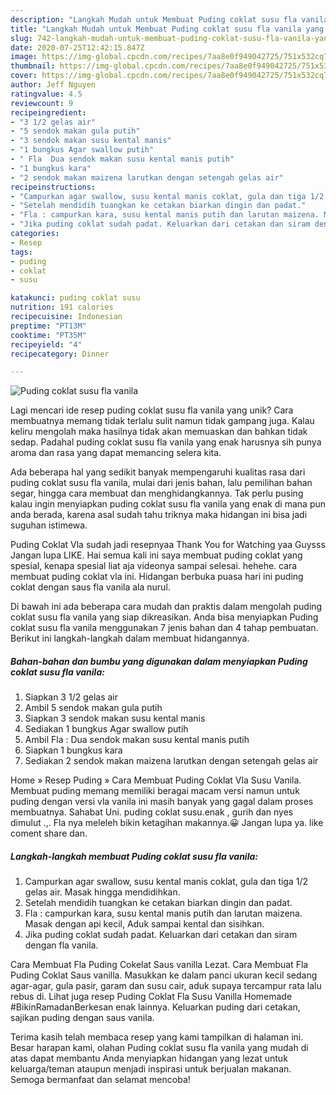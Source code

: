 ```yaml
---
description: "Langkah Mudah untuk Membuat Puding coklat susu fla vanila yang Menggugah Selera"
title: "Langkah Mudah untuk Membuat Puding coklat susu fla vanila yang Menggugah Selera"
slug: 742-langkah-mudah-untuk-membuat-puding-coklat-susu-fla-vanila-yang-menggugah-selera
date: 2020-07-25T12:42:15.847Z
image: https://img-global.cpcdn.com/recipes/7aa8e0f949042725/751x532cq70/puding-coklat-susu-fla-vanila-foto-resep-utama.jpg
thumbnail: https://img-global.cpcdn.com/recipes/7aa8e0f949042725/751x532cq70/puding-coklat-susu-fla-vanila-foto-resep-utama.jpg
cover: https://img-global.cpcdn.com/recipes/7aa8e0f949042725/751x532cq70/puding-coklat-susu-fla-vanila-foto-resep-utama.jpg
author: Jeff Nguyen
ratingvalue: 4.5
reviewcount: 9
recipeingredient:
- "3 1/2 gelas air"
- "5 sendok makan gula putih"
- "3 sendok makan susu kental manis"
- "1 bungkus Agar swallow putih"
- " Fla  Dua sendok makan susu kental manis putih"
- "1 bungkus kara"
- "2 sendok makan maizena larutkan dengan setengah gelas air"
recipeinstructions:
- "Campurkan agar swallow, susu kental manis coklat, gula dan tiga 1/2 gelas air. Masak hingga mendidihkan."
- "Setelah mendidih tuangkan ke cetakan biarkan dingin dan padat."
- "Fla : campurkan kara, susu kental manis putih dan larutan maizena. Masak dengan api kecil, Aduk sampai kental dan sisihkan."
- "Jika puding coklat sudah padat. Keluarkan dari cetakan dan siram dengan fla vanila."
categories:
- Resep
tags:
- puding
- coklat
- susu

katakunci: puding coklat susu 
nutrition: 191 calories
recipecuisine: Indonesian
preptime: "PT13M"
cooktime: "PT35M"
recipeyield: "4"
recipecategory: Dinner

---
```



![Puding coklat susu fla vanila](https://img-global.cpcdn.com/recipes/7aa8e0f949042725/751x532cq70/puding-coklat-susu-fla-vanila-foto-resep-utama.jpg)

Lagi mencari ide resep puding coklat susu fla vanila yang unik? Cara membuatnya memang tidak terlalu sulit namun tidak gampang juga. Kalau keliru mengolah maka hasilnya tidak akan memuaskan dan bahkan tidak sedap. Padahal puding coklat susu fla vanila yang enak harusnya sih punya aroma dan rasa yang dapat memancing selera kita.

Ada beberapa hal yang sedikit banyak mempengaruhi kualitas rasa dari puding coklat susu fla vanila, mulai dari jenis bahan, lalu pemilihan bahan segar, hingga cara membuat dan menghidangkannya. Tak perlu pusing kalau ingin menyiapkan puding coklat susu fla vanila yang enak di mana pun anda berada, karena asal sudah tahu triknya maka hidangan ini bisa jadi suguhan istimewa.

Puding Coklat Vla sudah jadi resepnyaa Thank You for Watching yaa Guysss Jangan lupa LIKE. Hai semua kali ini saya membuat puding coklat yang spesial, kenapa spesial liat aja videonya sampai selesai. hehehe. cara membuat puding coklat vla ini. Hidangan berbuka puasa hari ini puding coklat dengan saus fla vanila ala nurul.


Di bawah ini ada beberapa cara mudah dan praktis dalam mengolah puding coklat susu fla vanila yang siap dikreasikan. Anda bisa menyiapkan Puding coklat susu fla vanila menggunakan 7 jenis bahan dan 4 tahap pembuatan. Berikut ini langkah-langkah dalam membuat hidangannya.

<!--inarticleads1-->

##### Bahan-bahan dan bumbu yang digunakan dalam menyiapkan Puding coklat susu fla vanila:

1. Siapkan 3 1/2 gelas air
1. Ambil 5 sendok makan gula putih
1. Siapkan 3 sendok makan susu kental manis
1. Sediakan 1 bungkus Agar swallow putih
1. Ambil  Fla : Dua sendok makan susu kental manis putih
1. Siapkan 1 bungkus kara
1. Sediakan 2 sendok makan maizena larutkan dengan setengah gelas air


Home » Resep Puding » Cara Membuat Puding Coklat Vla Susu Vanila. Membuat puding memang memiliki beragai macam versi namun untuk puding dengan versi vla vanila ini masih banyak yang gagal dalam proses membuatnya. Sahabat Uni. puding coklat susu.enak , gurih dan nyes dimulut .,. Fla nya meleleh bikin ketagihan makannya.😀 Jangan lupa ya. like coment share dan. 

<!--inarticleads2-->

##### Langkah-langkah membuat Puding coklat susu fla vanila:

1. Campurkan agar swallow, susu kental manis coklat, gula dan tiga 1/2 gelas air. Masak hingga mendidihkan.
1. Setelah mendidih tuangkan ke cetakan biarkan dingin dan padat.
1. Fla : campurkan kara, susu kental manis putih dan larutan maizena. Masak dengan api kecil, Aduk sampai kental dan sisihkan.
1. Jika puding coklat sudah padat. Keluarkan dari cetakan dan siram dengan fla vanila.


Cara Membuat Fla Puding Cokelat Saus vanilla Lezat. Cara Membuat Fla Puding Coklat Saus vanilla. Masukkan ke dalam panci ukuran kecil sedang agar-agar, gula pasir, garam dan susu cair, aduk supaya tercampur rata lalu rebus di. Lihat juga resep Puding Coklat Fla Susu Vanilla Homemade #BikinRamadanBerkesan enak lainnya. Keluarkan puding dari cetakan, sajikan puding dengan saus vanila. 

Terima kasih telah membaca resep yang kami tampilkan di halaman ini. Besar harapan kami, olahan Puding coklat susu fla vanila yang mudah di atas dapat membantu Anda menyiapkan hidangan yang lezat untuk keluarga/teman ataupun menjadi inspirasi untuk berjualan makanan. Semoga bermanfaat dan selamat mencoba!
